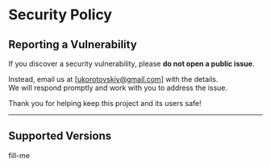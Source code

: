 # Security Policy

## Reporting a Vulnerability

If you discover a security vulnerability, please **do not open a public issue**.

Instead, email us at [ukorotovskiy@gmail.com] with the details.  
We will respond promptly and work with you to address the issue.

Thank you for helping keep this project and its users safe!

---

## Supported Versions

fill-me
